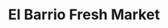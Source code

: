 ---
title: "El Barrio Fresh Market"
url: /arlington-heights/el-barrio-fresh-market/
shop: supermarket
---